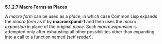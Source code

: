 **5.1.2.7 Macro Forms as Places** 

A *macro form* can be used as a *place*, in which case Common Lisp expands the *macro form* as if by **macroexpand-1** and then uses the *macro expansion* in place of the original *place*. Such *macro expansion* is attempted only after exhausting all other possibilities other than expanding into a call to a function named (setf *reader*). 

